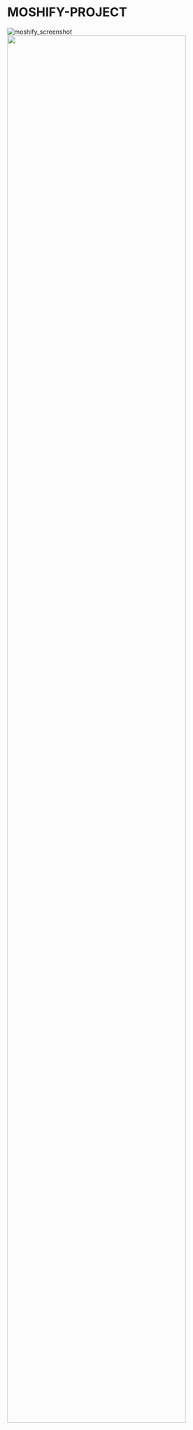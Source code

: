 # MOSHIFY-PROJECT

![moshify_screenshot](https://user-images.githubusercontent.com/72201157/190873687-67fd27ab-0ebe-42b5-8e69-5239ecc7c6ac.png)
<img width="90%" src="https://user-images.githubusercontent.com/72201157/190873687-67fd27ab-0ebe-42b5-8e69-5239ecc7c6ac.png">
